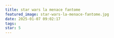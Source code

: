 ```yaml
---
title: star wars la menace fantome
featured_image: star-wars-la-menace-fantome.jpg
date: 2025-01-07 09:02:17
tags:
star: 5
---
```

